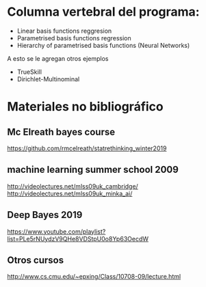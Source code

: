 # Columna vertebral del programa:

- Linear basis functions reggresion
- Parametrised basis functions regression 
- Hierarchy of parametrised basis functions (Neural Networks)

A esto se le agregan otros ejemplos 
- TrueSkill
- Dirichlet-Multinominal

# Materiales no bibliográfico

## Mc Elreath bayes course
https://github.com/rmcelreath/statrethinking_winter2019

## machine learning summer school 2009
http://videolectures.net/mlss09uk_cambridge/
http://videolectures.net/mlss09uk_minka_ai/

## Deep Bayes 2019
https://www.youtube.com/playlist?list=PLe5rNUydzV9QHe8VDStpU0o8Yp63OecdW

## Otros cursos
http://www.cs.cmu.edu/~epxing/Class/10708-09/lecture.html
